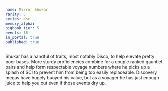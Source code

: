 ```yaml
---
name: Mirror Shukar
rarity: 5
series: dsc
memory_alpha:
bigbook_tier: 5
events: 18
in_portal: true
published: true
---
```


Shukar has a handful of traits, most notably Disco, to help elevate pretty poor bases. More sturdy proficiencies combine for a couple ranked gauntlet pairs and help form respectable voyage numbers where he picks up a splash of SCI to prevent him from being too easily replaceable. Discovery megas have hugely buoyed his value, but as a voyager he has just enough juice to help you out even if those events dry up.
